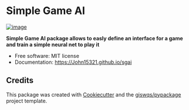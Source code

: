 # Simple Game AI


[![image](https://img.shields.io/pypi/v/sgai.svg)](https://pypi.python.org/pypi/sgai)


**Simple Game AI package allows to easly define an interface for a game and train a simple neural net to play it**


-   Free software: MIT license
-   Documentation: https://John15321.github.io/sgai
    

## Credits

This package was created with [Cookiecutter](https://github.com/cookiecutter/cookiecutter) and the [giswqs/pypackage](https://github.com/giswqs/pypackage) project template.
